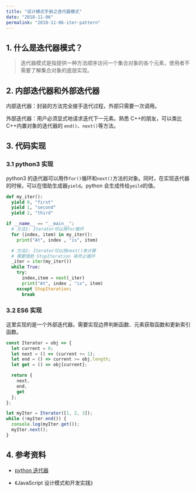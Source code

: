 ```yaml
---
title: "设计模式手册之迭代器模式"
date: "2018-11-06"
permalink: "2018-11-06-iter-pattern"
---
```


## 1. 什么是迭代器模式？

> 迭代器模式是指提供一种方法顺序访问一个集合对象的各个元素，使用者不需要了解集合对象的底层实现。

## 2. 内部迭代器和外部迭代器

内部迭代器：封装的方法完全接手迭代过程，外部只需要一次调用。

外部迭代器：用户必须显式地请求迭代下一元素。熟悉 C++的朋友，可以类比 C++内置对象的迭代器的 `end()`、`next()`等方法。

## 3. 代码实现

### 3.1 python3 实现

python3 的迭代器可以用作`for()`循环和`next()`方法的对象。同时，在实现迭代器的时候，可以在借助生成器`yield`。python 会生成传给`yeild`的值。

```python
def my_iter():
  yield 0, "first"
  yield 1, "second"
  yield 2, "third"

if __name__ == "__main__":
  # 方法1: Iterator可以用for循环
  for (index, item) in my_iter():
    print("At", index , "is", item)

  # 方法2: Iterator可以用next()来计算
  # 需要借助 StopIteration 来终止循环
  _iter = iter(my_iter())
  while True:
    try:
      index,item = next(_iter)
      print("At", index , "is", item)
    except StopIteration:
      break
```

### 3.2 ES6 实现

这里实现的是一个外部迭代器。需要实现边界判断函数、元素获取函数和更新索引函数。

```javascript
const Iterator = obj => {
  let current = 0;
  let next = () => (current += 1);
  let end = () => current >= obj.length;
  let get = () => obj[current];

  return {
    next,
    end,
    get
  };
};

let myIter = Iterator([1, 2, 3]);
while (!myIter.end()) {
  console.log(myIter.get());
  myIter.next();
}
```

## 4. 参考资料

- [python 迭代器](https://www.liaoxuefeng.com/wiki/0014316089557264a6b348958f449949df42a6d3a2e542c000/00143178254193589df9c612d2449618ea460e7a672a366000)

- 《JavaScript 设计模式和开发实践》
